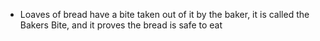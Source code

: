 * Loaves of bread have a bite taken out of it by the baker, it is called the Bakers Bite, and it proves the bread is safe to eat
